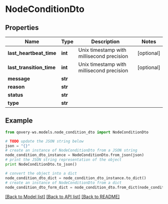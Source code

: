 # NodeConditionDto


## Properties

Name | Type | Description | Notes
------------ | ------------- | ------------- | -------------
**last_heartbeat_time** | **int** | Unix timestamp with millisecond precision | [optional] 
**last_transition_time** | **int** | Unix timestamp with millisecond precision | [optional] 
**message** | **str** |  | 
**reason** | **str** |  | 
**status** | **str** |  | 
**type** | **str** |  | 

## Example

```python
from qovery-ws.models.node_condition_dto import NodeConditionDto

# TODO update the JSON string below
json = "{}"
# create an instance of NodeConditionDto from a JSON string
node_condition_dto_instance = NodeConditionDto.from_json(json)
# print the JSON string representation of the object
print NodeConditionDto.to_json()

# convert the object into a dict
node_condition_dto_dict = node_condition_dto_instance.to_dict()
# create an instance of NodeConditionDto from a dict
node_condition_dto_form_dict = node_condition_dto.from_dict(node_condition_dto_dict)
```
[[Back to Model list]](../README.md#documentation-for-models) [[Back to API list]](../README.md#documentation-for-api-endpoints) [[Back to README]](../README.md)


